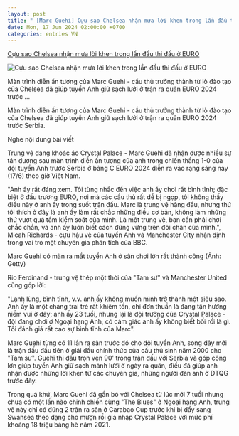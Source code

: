 ```yaml
---
layout: post
title: " [Marc Guehi] Cựu sao Chelsea nhận mưa lời khen trong lần đầu thi đấu ở EURO"
date: Mon, 17 Jun 2024 02:00:00 +0700
categories: entries VN
---
```

[Cựu sao Chelsea nhận mưa lời khen trong lần đầu thi đấu ở EURO](https://thethao247.vn/euro/463-cuu-sao-chelsea-nhan-mua-loi-khen-trong-lan-dau-thi-dau-o-euro-d331781.html)

![Cựu sao Chelsea nhận mưa lời khen trong lần đầu thi đấu ở EURO](https://cdn-img.thethao247.vn/storage/files/btvttth2/social-thumb/2024/06/17/666f7b14522ed.jpg)

Màn trình diễn ấn tượng của Marc Guehi - cầu thủ trưởng thành từ lò đào tạo của Chelsea đã giúp tuyển Anh giữ sạch lưới ở trận ra quân EURO 2024 trước ...

Màn trình diễn ấn tượng của Marc Guehi - cầu thủ trưởng thành từ lò đào tạo của Chelsea đã giúp tuyển Anh giữ sạch lưới ở trận ra quân EURO 2024 trước Serbia.

Nghe nội dung bài viết

Trung vệ đang khoác áo Crystal Palace - Marc Guehi đã nhận được nhiều sự tán dương sau màn trình diễn ấn tượng của anh trong chiến thắng 1-0 của đội tuyển Anh trước Serbia ở bảng C EURO 2024 diễn ra vào rạng sáng nay (17/6) theo giờ Việt Nam.

"Anh ấy rất đáng xem. Tôi từng nhắc đến việc anh ấy chơi rất bình tĩnh; đặc biệt ở đấu trường EURO, nơi mà các cầu thủ rất dễ bị ngợp, tôi không thấy điều này ở anh ấy trong suốt trận đấu. Marc là trung vệ hàng đầu, nhưng thứ tôi thích ở đây là anh ấy làm rất chắc những điều cơ bản, không làm những thứ vượt quá tầm kiểm soát của mình. Là một trung vệ, bạn cần phải chơi chắc chắn, và anh ấy luôn biết cách đứng vững trên đôi chân của mình.", Micah Richards - cựu hậu vệ của tuyển Anh và Manchester City nhận định trong vai trò một chuyên gia phân tích của BBC.

Marc Guehi có màn ra mắt tuyển Anh ở sân chơi lớn rất thành công (Ảnh: Getty)

Rio Ferdinand - trung vệ thép một thời của "Tam sư" và Manchester United cũng góp lời:

"Lạnh lùng, bình tĩnh, v.v. anh ấy không muốn mình trở thành một siêu sao. Anh ấy là một chàng trai trẻ rất khiêm tốn, chỉ đơn thuần là đang tận hưởng niềm vui ở đây; anh ấy 23 tuổi, nhưng lại là đội trưởng của Crystal Palace - đội đang chơi ở Ngoại hạng Anh, có cảm giác anh ấy không biết bối rối là gì. Tôi đánh giá rất cao sự bình tĩnh của Marc".

Marc Guehi từng có 11 lần ra sân trước đó cho đội tuyển Anh, song đây mới là trận đấu đầu tiên ở giải đấu chính thức của cầu thủ sinh năm 2000 cho "Tam sư". Guehi thi đấu trọn vẹn 90' trong trận đấu với Serbia và góp công lớn giúp tuyển Anh giữ sạch mảnh lưới ở ngày ra quân, điều đã giúp anh nhận được những lời khen từ các chuyên gia, những người đàn anh ở ĐTQG trước đây.

Trong quá khứ, Marc Guehi đã gắn bó với Chelsea từ lúc mới 7 tuổi nhưng chưa có một lần nào chinh chiến cùng "The Blues" ở Ngoại hạng Anh, trung vệ này chỉ có đúng 2 trận ra sân ở Carabao Cup trước khi bị đẩy sang Swansea theo dạng cho mượn rồi gia nhập Crystal Palace với mức phí khoảng 18 triệu bảng hè năm 2021.


